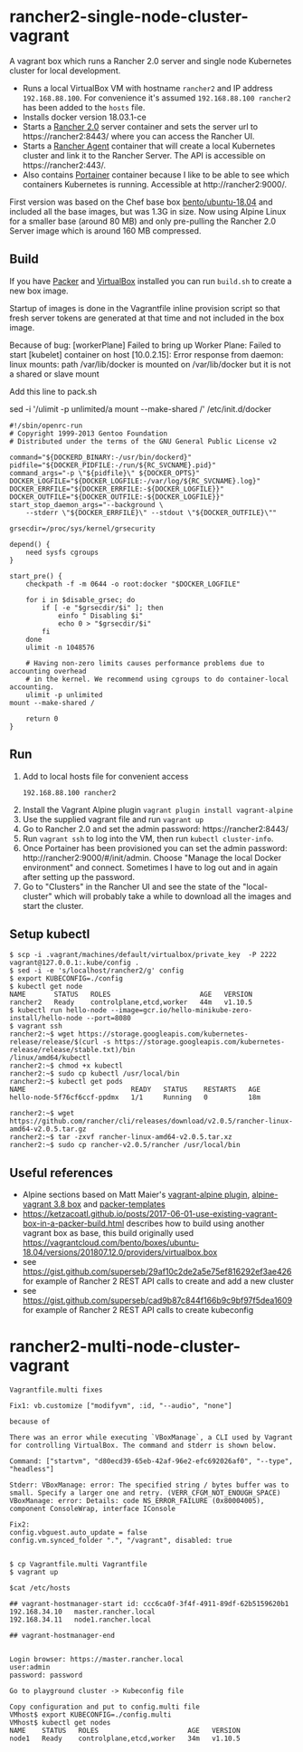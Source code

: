 # rancher2-single-node-cluster-vagrant

A vagrant box which runs a Rancher 2.0 server and single node Kubernetes cluster for local development.

- Runs a local VirtualBox VM with hostname `rancher2` and IP address `192.168.88.100`. For convenience it's assumed `192.168.88.100 rancher2` has been added to the `hosts` file.
- Installs docker version 18.03.1-ce
- Starts a [Rancher 2.0](https://hub.docker.com/r/rancher/rancher/) server container and sets the server url to https://rancher2:8443/ where you can access the Rancher UI.
- Starts a [Rancher Agent](https://hub.docker.com/r/rancher/rancher-agent) container that will create a local Kubernetes cluster and link it to the Rancher Server. The API is accessible on https://rancher2:443/.
- Also contains  [Portainer](https://portainer.io/) container because I like to be able to see which containers Kubernetes is running. Accessible at http://rancher2:9000/.

First version was based on the Chef base box [bento/ubuntu-18.04](https://github.com/chef/bento/tree/master/ubuntu)
and included all the base images, but was 1.3G in size. Now using Alpine Linux for a smaller base (around 80 MB) and only pre-pulling
the Rancher 2.0 Server image which is around 160 MB compressed.

## Build

If you have [Packer](https://www.packer.io/) and [VirtualBox](https://www.virtualbox.org/) installed you can run `build.sh` to create a new box image.

Startup of images is done in the Vagrantfile inline provision script so that
fresh server tokens are generated at that time and not included in the box image.

Because of bug:
[workerPlane] Failed to bring up Worker Plane: Failed to start [kubelet] container on host [10.0.2.15]: Error response from daemon: linux mounts: path /var/lib/docker is mounted on /var/lib/docker but it is not a shared or slave mount

Add this line to pack.sh

sed -i '/ulimit -p unlimited/a mount --make-shared /' /etc/init.d/docker
```
#!/sbin/openrc-run
# Copyright 1999-2013 Gentoo Foundation
# Distributed under the terms of the GNU General Public License v2

command="${DOCKERD_BINARY:-/usr/bin/dockerd}"
pidfile="${DOCKER_PIDFILE:-/run/${RC_SVCNAME}.pid}"
command_args="-p \"${pidfile}\" ${DOCKER_OPTS}"
DOCKER_LOGFILE="${DOCKER_LOGFILE:-/var/log/${RC_SVCNAME}.log}"
DOCKER_ERRFILE="${DOCKER_ERRFILE:-${DOCKER_LOGFILE}}"
DOCKER_OUTFILE="${DOCKER_OUTFILE:-${DOCKER_LOGFILE}}"
start_stop_daemon_args="--background \
	--stderr \"${DOCKER_ERRFILE}\" --stdout \"${DOCKER_OUTFILE}\""

grsecdir=/proc/sys/kernel/grsecurity

depend() {
	need sysfs cgroups
}

start_pre() {
	checkpath -f -m 0644 -o root:docker "$DOCKER_LOGFILE"

	for i in $disable_grsec; do
		if [ -e "$grsecdir/$i" ]; then
			einfo " Disabling $i"
			echo 0 > "$grsecdir/$i"
		fi
	done
	ulimit -n 1048576

	# Having non-zero limits causes performance problems due to accounting overhead
	# in the kernel. We recommend using cgroups to do container-local accounting.
	ulimit -p unlimited
mount --make-shared /

	return 0
}
```

## Run

1. Add to local hosts file for convenient access
   ```
   192.168.88.100 rancher2
   ```
2. Install the Vagrant Alpine plugin `vagrant plugin install vagrant-alpine`
3. Use the supplied vagrant file and run `vagrant up`
4. Go to Rancher 2.0 and set the admin password: https://rancher2:8443/
5. Run `vagrant ssh` to log into the VM, then run `kubectl cluster-info`.
6. Once Portainer has been provisioned you can set the admin password: http://rancher2:9000/#/init/admin. Choose "Manage the local Docker environment" and connect.
   Sometimes I have to log out and in again after setting up the password.
7. Go to "Clusters" in the Rancher UI and see the state of the "local-cluster" which will
   probably take a while to download all the images and start the cluster.
   
## Setup kubectl
```
$ scp -i .vagrant/machines/default/virtualbox/private_key  -P 2222 vagrant@127.0.0.1:.kube/config .
$ sed -i -e 's/localhost/rancher2/g' config
$ export KUBECONFIG=./config 
$ kubectl get node
NAME       STATUS   ROLES                      AGE   VERSION
rancher2   Ready    controlplane,etcd,worker   44m   v1.10.5
$ kubectl run hello-node --image=gcr.io/hello-minikube-zero-install/hello-node --port=8080
$ vagrant ssh
rancher2:~$ wget https://storage.googleapis.com/kubernetes-release/release/$(curl -s https://storage.googleapis.com/kubernetes-release/release/stable.txt)/bin
/linux/amd64/kubectl
rancher2:~$ chmod +x kubectl 
rancher2:~$ sudo cp kubectl /usr/local/bin
rancher2:~$ kubectl get pods
NAME                          READY   STATUS    RESTARTS   AGE
hello-node-5f76cf6ccf-ppdmx   1/1     Running   0          18m

rancher2:~$ wget https://github.com/rancher/cli/releases/download/v2.0.5/rancher-linux-amd64-v2.0.5.tar.gz
rancher2:~$ tar -zxvf rancher-linux-amd64-v2.0.5.tar.xz 
rancher2:~$ sudo cp rancher-v2.0.5/rancher /usr/local/bin

```

## Useful references

- Alpine sections based on Matt Maier's [vagrant-alpine plugin](https://github.com/maier/vagrant-alpine), [alpine-vagrant 3.8 box](https://github.com/rgl/alpine-vagrant) and [packer-templates](https://github.com/maier/packer-templates/)
- https://ketzacoatl.github.io/posts/2017-06-01-use-existing-vagrant-box-in-a-packer-build.html describes how to build using another vagrant box as base, this build originally used https://vagrantcloud.com/bento/boxes/ubuntu-18.04/versions/201807.12.0/providers/virtualbox.box
- see https://gist.github.com/superseb/29af10c2de2a5e75ef816292ef3ae426 for example of Rancher 2 REST API calls to create and add a new cluster
- see https://gist.github.com/superseb/cad9b87c844f166b9c9bf97f5dea1609 for example of Rancher 2 REST API calls to create kubeconfig

# rancher2-multi-node-cluster-vagrant

```
Vagrantfile.multi fixes

Fix1: vb.customize ["modifyvm", :id, "--audio", "none"]

because of 

There was an error while executing `VBoxManage`, a CLI used by Vagrant
for controlling VirtualBox. The command and stderr is shown below.

Command: ["startvm", "d80ecd39-65eb-42af-96e2-efc692026af0", "--type", "headless"]

Stderr: VBoxManage: error: The specified string / bytes buffer was to small. Specify a larger one and retry. (VERR_CFGM_NOT_ENOUGH_SPACE)
VBoxManage: error: Details: code NS_ERROR_FAILURE (0x80004005), component ConsoleWrap, interface IConsole

Fix2:
config.vbguest.auto_update = false
config.vm.synced_folder ".", "/vagrant", disabled: true
    
```
```
$ cp Vagrantfile.multi Vagrantfile
$ vagrant up 

$cat /etc/hosts

## vagrant-hostmanager-start id: ccc6ca0f-3f4f-4911-89df-62b5159620b1
192.168.34.10	master.rancher.local
192.168.34.11	node1.rancher.local

## vagrant-hostmanager-end


Login browser: https://master.rancher.local
user:admin
password: password

Go to playground cluster -> Kubeconfig file
 
Copy configuration and put to config.multi file
VMhost$ export KUBECONFIG=./config.multi
VMhost$ kubectl get nodes
NAME    STATUS   ROLES                      AGE   VERSION
node1   Ready    controlplane,etcd,worker   34m   v1.10.5

```
